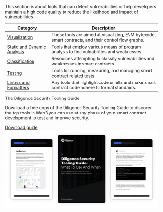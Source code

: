 <link href="./index.css" rel="stylesheet"></link>
This section is about tools that can detect vulnerabilities or help developers maintain a high
code quality to reduce the likelihood and impact of vulnerabilities.

| Category                                                        | Description                                                                                         |
| --------------------------------------------------------------- | --------------------------------------------------------------------------------------------------- |
| [Visualization](./visualization.md)                             | These tools are aimed at visualizing, EVM bytecode, smart contracts, and their control flow graphs. |
| [Static and Dynamic Analysis](./static-and-dynamic-analysis.md) | Tools that employ various means of program analysis to find vulnabilities and weaknesses.           |
| [Classification](./classification.md)                           | Resources attempting to classify vulnerabilities and weaknesses in smart contracts.                 |
| [Testing](./testing.md)                                         | Tools for running, measuring, and managing smart contract related tests                             |
| [Linters and Formatters](./linters-and-formatters.md)           | Any tools that highlight code smells and make smart contract code adhere to format standards.       |

<div class="security-tools-wrapper">
    <div class="inner-wrapper">
        <div class="left">
            <div>
                <p class="title">The Diligence Security Tooling Guide</p>
                <p class="sub-title">Download a free copy of the Diligence Security Tooling Guide to discover the top tools in Web3 you can use at any phase of your smart contract development to test and improve security.</p>
            </div>
            <a href="https://consensys.net/diligence/resources/security-tooling-guide?utm_source=github&utm_medium=devcommunity&utm_campaign=2022_Nov_diligence-security-tooling-guide_content_content" target="_blank">Download guide</a>
        </div>
        <div class="right">
            <img src="../img/security-tools.png" alt="The Diligence Security Tooling Guide" />
        </div>
    </div>
</div>

